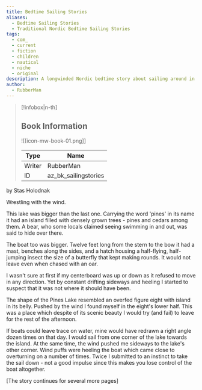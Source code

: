 ```yaml
---
title: Bedtime Sailing Stories
aliases:
  - Bedtime Sailing Stories
  - Traditional Nordic Bedtime Sailing Stories
tags:
  - com_
  - current
  - fiction
  - children
  - nautical
  - niche
  - original
description: A longwinded Nordic bedtime story about sailing around in circles.
author:
  - RubberMan
---
```

> [!infobox|n-th]
> 
> ## Book Information
> 
> ![[icon-mw-book-01.png]]
> 
> | Type | Name |
> | --- | --- |
> | Writer | RubberMan |
> | ID | az_bk_sailingstories |

by Stas Holodnak  

Wrestling with the wind.  
  
This lake was bigger than the last one. Carrying the word 'pines' in its name it had an island filled with densely grown trees - pines and cedars among them. A bear, who some locals claimed seeing swimming in and out, was said to hide over there.  
  
The boat too was bigger. Twelve feet long from the stern to the bow it had a mast, benches along the sides, and a hatch housing a half-flying, half-jumping insect the size of a butterfly that kept making rounds. It would not leave even when chased with an oar.  
  
I wasn't sure at first if my centerboard was up or down as it refused to move in any direction. Yet by constant drifting sideways and heeling I started to suspect that it was not where it should have been.  
  
The shape of the Pines Lake resembled an overfed figure eight with island in its belly. Pushed by the wind I found myself in the eight's lower half. This was a place which despite of its scenic beauty I would try (and fail) to leave for the rest of the afternoon.  
  
If boats could leave trace on water, mine would have redrawn a right angle dozen times on that day. I would sail from one corner of the lake towards the island. At the same time, the wind pushed me sideways to the lake's other corner. Wind puffs were heeling the boat which came close to overturning on a number of times. Twice I submitted to an instinct to take the sail down - not a good impulse since this makes you lose control of the boat altogether.  
  
\[The story continues for several more pages\]